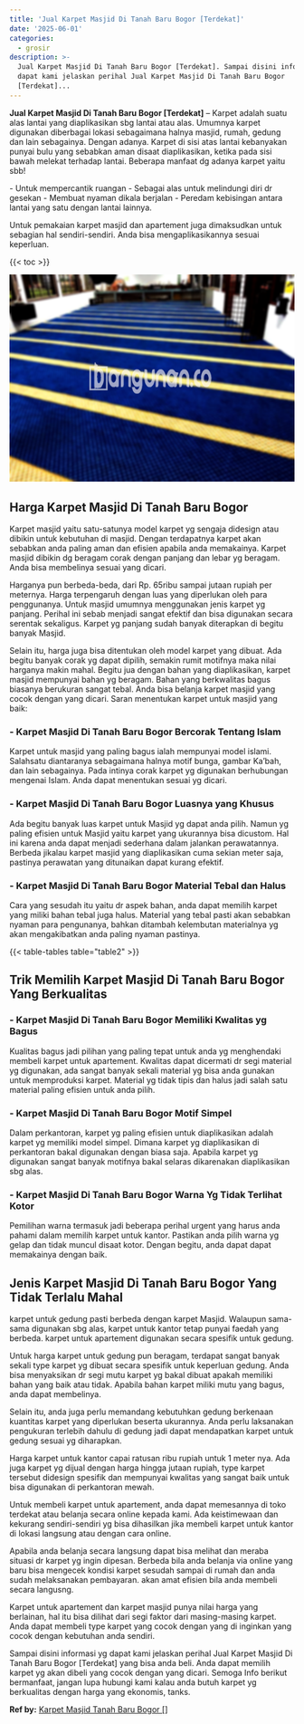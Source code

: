 ```yaml
---
title: 'Jual Karpet Masjid Di Tanah Baru Bogor [Terdekat]'
date: '2025-06-01'
categories:
  - grosir
description: >-
  Jual Karpet Masjid Di Tanah Baru Bogor [Terdekat]. Sampai disini informasi yg
  dapat kami jelaskan perihal Jual Karpet Masjid Di Tanah Baru Bogor
  [Terdekat]...
---
```


**Jual Karpet Masjid Di Tanah Baru Bogor \[Terdekat\]** – Karpet adalah suatu alas lantai yang diaplikasikan sbg lantai atau alas. Umumnya karpet digunakan diberbagai lokasi sebagaimana halnya masjid, rumah, gedung dan lain sebagainya. Dengan adanya. Karpet di sisi atas lantai kebanyakan punyai bulu yang sebabkan aman disaat diaplikasikan, ketika pada sisi bawah melekat terhadap lantai. Beberapa manfaat dg adanya karpet yaitu sbb!

\- Untuk mempercantik ruangan - Sebagai alas untuk melindungi diri dr gesekan - Membuat nyaman dikala berjalan - Peredam kebisingan antara lantai yang satu dengan lantai lainnya.

Untuk pemakaian karpet masjid dan apartement juga dimaksudkan untuk sebagian hal sendiri-sendiri. Anda bisa mengaplikasikannya sesuai keperluan.

{{< toc >}}

![Jual Karpet Masjid Di Tanah Baru Bogor [Terdekat]](/images/grosir-karpet-murah-17.png)

## Harga Karpet Masjid Di Tanah Baru Bogor

Karpet masjid yaitu satu-satunya model karpet yg sengaja didesign atau dibikin untuk kebutuhan di masjid. Dengan terdapatnya karpet akan sebabkan anda paling aman dan efisien apabila anda memakainya. Karpet masjid dibikin dg beragam corak dengan panjang dan lebar yg beragam. Anda bisa membelinya sesuai yang dicari.

Harganya pun berbeda-beda, dari Rp. 65ribu sampai jutaan rupiah per meternya. Harga terpengaruh dengan luas yang diperlukan oleh para penggunanya. Untuk masjid umumnya menggunakan jenis karpet yg panjang. Perihal ini sebab menjadi sangat efektif dan bisa digunakan secara serentak sekaligus. Karpet yg panjang sudah banyak diterapkan di begitu banyak Masjid.

Selain itu, harga juga bisa ditentukan oleh model karpet yang dibuat. Ada begitu banyak corak yg dapat dipilih, semakin rumit motifnya maka nilai harganya makin mahal. Begitu jua dengan bahan yang diaplikasikan, karpet masjid mempunyai bahan yg beragam. Bahan yang berkwalitas bagus biasanya berukuran sangat tebal. Anda bisa belanja karpet masjid yang cocok dengan yang dicari. Saran menentukan karpet untuk masjid yang baik:

### \- Karpet Masjid Di Tanah Baru Bogor Bercorak Tentang Islam

Karpet untuk masjid yang paling bagus ialah mempunyai model islami. Salahsatu diantaranya sebagaimana halnya motif bunga, gambar Ka’bah, dan lain sebagainya. Pada intinya corak karpet yg digunakan berhubungan mengenai Islam. Anda dapat menentukan sesuai yg dicari.

### \- Karpet Masjid Di Tanah Baru Bogor Luasnya yang Khusus

Ada begitu banyak luas karpet untuk Masjid yg dapat anda pilih. Namun yg paling efisien untuk Masjid yaitu karpet yang ukurannya bisa dicustom. Hal ini karena anda dapat menjadi sederhana dalam jalankan perawatannya. Berbeda jikalau karpet masjid yang diaplikasikan cuma sekian meter saja, pastinya perawatan yang ditunaikan dapat kurang efektif.

### \- Karpet Masjid Di Tanah Baru Bogor Material Tebal dan Halus

Cara yang sesudah itu yaitu dr aspek bahan, anda dapat memilih karpet yang miliki bahan tebal juga halus. Material yang tebal pasti akan sebabkan nyaman para pengunanya, bahkan ditambah kelembutan materialnya yg akan mengakibatkan anda paling nyaman pastinya.

{{< table-tables table="table2" >}}

## Trik Memilih Karpet Masjid Di Tanah Baru Bogor Yang Berkualitas

### \- Karpet Masjid Di Tanah Baru Bogor Memiliki Kwalitas yg Bagus

Kualitas bagus jadi pilihan yang paling tepat untuk anda yg menghendaki membeli karpet untuk apartement. Kwalitas dapat dicermati dr segi material yg digunakan, ada sangat banyak sekali material yg bisa anda gunakan untuk memproduksi karpet. Material yg tidak tipis dan halus jadi salah satu material paling efisien untuk anda pilih.

### \- Karpet Masjid Di Tanah Baru Bogor Motif Simpel

Dalam perkantoran, karpet yg paling efisien untuk diaplikasikan adalah karpet yg memiliki model simpel. Dimana karpet yg diaplikasikan di perkantoran bakal digunakan dengan biasa saja. Apabila karpet yg digunakan sangat banyak motifnya bakal selaras dikarenakan diaplikasikan sbg alas.

### \- Karpet Masjid Di Tanah Baru Bogor Warna Yg Tidak Terlihat Kotor

Pemilihan warna termasuk jadi beberapa perihal urgent yang harus anda pahami dalam memilih karpet untuk kantor. Pastikan anda pilih warna yg gelap dan tidak muncul disaat kotor. Dengan begitu, anda dapat dapat memakainya dengan baik.

## Jenis Karpet Masjid Di Tanah Baru Bogor Yang Tidak Terlalu Mahal

karpet untuk gedung pasti berbeda dengan karpet Masjid. Walaupun sama-sama digunakan sbg alas, karpet untuk kantor tetap punyai faedah yang berbeda. karpet untuk apartement digunakan secara spesifik untuk gedung.

Untuk harga karpet untuk gedung pun beragam, terdapat sangat banyak sekali type karpet yg dibuat secara spesifik untuk keperluan gedung. Anda bisa menyaksikan dr segi mutu karpet yg bakal dibuat apakah memiliki bahan yang baik atau tidak. Apabila bahan karpet miliki mutu yang bagus, anda dapat membelinya.

Selain itu, anda juga perlu memandang kebutuhkan gedung berkenaan kuantitas karpet yang diperlukan beserta ukurannya. Anda perlu laksanakan pengukuran terlebih dahulu di gedung jadi dapat mendapatkan karpet untuk gedung sesuai yg diharapkan.

Harga karpet untuk kantor capai ratusan ribu rupiah untuk 1 meter nya. Ada juga karpet yg dijual dengan harga hingga jutaan rupiah, type karpet tersebut didesign spesifik dan mempunyai kwalitas yang sangat baik untuk bisa digunakan di perkantoran mewah.

Untuk membeli karpet untuk apartement, anda dapat memesannya di toko terdekat atau belanja secara online kepada kami. Ada keistimewaan dan kekurang sendiri-sendiri yg bisa dihasilkan jika membeli karpet untuk kantor di lokasi langsung atau dengan cara online.

Apabila anda belanja secara langsung dapat bisa melihat dan meraba situasi dr karpet yg ingin dipesan. Berbeda bila anda belanja via online yang baru bisa mengecek kondisi karpet sesudah sampai di rumah dan anda sudah melaksanakan pembayaran. akan amat efisien bila anda membeli secara langusng.

Karpet untuk apartement dan karpet masjid punya nilai harga yang berlainan, hal itu bisa dilihat dari segi faktor dari masing-masing karpet. Anda dapat membeli type karpet yang cocok dengan yang di inginkan yang cocok dengan kebutuhan anda sendiri.

Sampai disini informasi yg dapat kami jelaskan perihal Jual Karpet Masjid Di Tanah Baru Bogor \[Terdekat\] yang bisa anda beli. Anda dapat memilih karpet yg akan dibeli yang cocok dengan yang dicari. Semoga Info berikut bermanfaat, jangan lupa hubungi kami kalau anda butuh karpet yg berkualitas dengan harga yang ekonomis, tanks.

**Ref by:**  [Karpet Masjid Tanah Baru Bogor []](https://id.wikipedia.org/wiki/Karpet)
